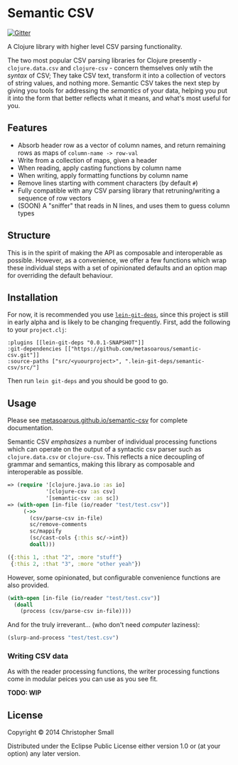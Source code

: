 # Semantic CSV

[![Gitter](https://badges.gitter.im/Join%20Chat.svg)](https://gitter.im/metasoarous/semantic-csv?utm_source=badge&utm_medium=badge&utm_campaign=pr-badge&utm_content=badge)

A Clojure library with higher level CSV parsing functionality.

The two most popular CSV parsing libraries for Clojure presently - `clojure.data.csv` and `clojure-csv` - concern themselves only wtih the _syntax_ of CSV;
They take CSV text, transform it into a collection of vectors of string values, and nothing more.
Semantic CSV takes the next step by giving you tools for addressing the _semantics_ of your data, helping you put it into the form that better reflects what it means, and what's most useful for you.

## Features

* Absorb header row as a vector of column names, and return remaining rows as maps of `column-name -> row-val`
* Write from a collection of maps, given a header
* When reading, apply casting functions by column name
* When writing, apply formatting functions by column name
* Remove lines starting with comment characters (by default `#`)
* Fully compatible with any CSV parsing library that retruning/writing a sequence of row vectors
* (SOON) A "sniffer" that reads in N lines, and uses them to guess column types

## Structure

This is in the spirit of making the API as composable and interoperable as possible.
However, as a convenience, we offer a few functions which wrap these individual steps with a set of opinionated defaults and an option map for overriding the default behaviour.


## Installation

For now, it is recommended you use [`lein-git-deps`](https://github.com/tobyhede/lein-git-deps), since this project is still in early alpha and is likely to be changing frequently.
First, add the following to your `project.clj`:

    :plugins [[lein-git-deps "0.0.1-SNAPSHOT"]]
    :git-dependencies [["https://github.com/metasoarous/semantic-csv.git"]]
    :source-paths ["src/<yuourproject>", ".lein-git-deps/semantic-csv/src/"]

Then run `lein git-deps` and you should be good to go.

## Usage

Please see [metasoarous.github.io/semantic-csv](http://metasoarous.github.io/semantic-csv) for complete documentation.

Semantic CSV _emphasizes_ a number of individual processing functions which can operate on the output of a syntactic csv parser such as `clojure.data.csv` or `clojure-csv`.
This reflects a nice decoupling of grammar and semantics, making this library as composable and interoperable as possible.

```clojure
=> (require '[clojure.java.io :as io]
            '[clojure-csv :as csv]
            '[semantic-csv :as sc])
=> (with-open [in-file (io/reader "test/test.csv")]
     (->>
       (csv/parse-csv in-file)
       sc/remove-comments
       sc/mappify
       (sc/cast-cols {:this sc/->int})
       doall)))

({:this 1, :that "2", :more "stuff"}
 {:this 2, :that "3", :more "other yeah"})
```

However, some opinionated, but configurable convenience functions are also provided.

```clojure
(with-open [in-file (io/reader "test/test.csv")]
  (doall
    (process (csv/parse-csv in-file))))
```
And for the truly irreverant... (who don't need _computer_ laziness):

```clojure
(slurp-and-process "test/test.csv")
```
### Writing CSV data

As with the reader processing functions, the writer processing functions come in modular peices you can use as you see fit.

**TODO: WIP**

## License

Copyright © 2014 Christopher Small

Distributed under the Eclipse Public License either version 1.0 or (at
your option) any later version.

